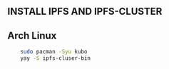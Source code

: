 ## INSTALL IPFS AND IPFS-CLUSTER

## Arch Linux
```bash
    sudo pacman -Syu kubo
    yay -S ipfs-cluser-bin
```
